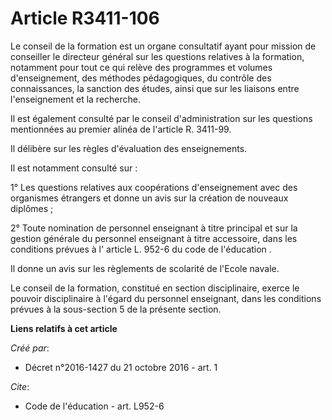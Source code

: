 # Article R3411-106

Le conseil de la formation est un organe consultatif ayant pour mission de conseiller le directeur général sur les questions
relatives à la formation, notamment pour tout ce qui relève des programmes et volumes d'enseignement, des méthodes
pédagogiques, du contrôle des connaissances, la sanction des études, ainsi que sur les liaisons entre l'enseignement et la
recherche. 

Il est également consulté par le conseil d'administration sur les questions mentionnées au premier alinéa de l'article R.
3411-99. 

Il délibère sur les règles d'évaluation des enseignements. 

Il est notamment consulté sur : 

1° Les questions relatives aux coopérations d'enseignement avec des organismes étrangers et donne un avis sur la création de
nouveaux diplômes ; 

2° Toute nomination de personnel enseignant à titre principal et sur la gestion générale du personnel enseignant à titre
accessoire, dans les conditions prévues à l'
article L. 952-6 du code de l'éducation
. 

Il donne un avis sur les règlements de scolarité de l'Ecole navale. 

Le conseil de la formation, constitué en section disciplinaire, exerce le pouvoir disciplinaire à l'égard du personnel
enseignant, dans les conditions prévues à la sous-section 5 de la présente section.

**Liens relatifs à cet article**

_Créé par_:

  - Décret n°2016-1427 du 21 octobre 2016 - art. 1

_Cite_:

  - Code de l'éducation - art. L952-6
